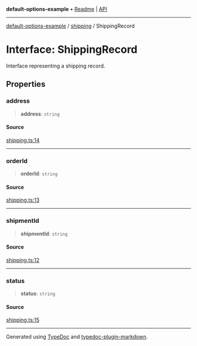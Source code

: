 **default-options-example** • [Readme](../../README.md) \| [API](../../modules.md)

***

[default-options-example](../../README.md) / [shipping](../README.md) / ShippingRecord

# Interface: ShippingRecord

Interface representing a shipping record.

## Properties

### address

> **address**: `string`

#### Source

[shipping.ts:14](https://github.com/tgreyuk/typedoc-plugin-markdown-examples/blob/5f3948e/examples/01-typedoc-plugin-markdown/src/shipping.ts#L14)

***

### orderId

> **orderId**: `string`

#### Source

[shipping.ts:13](https://github.com/tgreyuk/typedoc-plugin-markdown-examples/blob/5f3948e/examples/01-typedoc-plugin-markdown/src/shipping.ts#L13)

***

### shipmentId

> **shipmentId**: `string`

#### Source

[shipping.ts:12](https://github.com/tgreyuk/typedoc-plugin-markdown-examples/blob/5f3948e/examples/01-typedoc-plugin-markdown/src/shipping.ts#L12)

***

### status

> **status**: `string`

#### Source

[shipping.ts:15](https://github.com/tgreyuk/typedoc-plugin-markdown-examples/blob/5f3948e/examples/01-typedoc-plugin-markdown/src/shipping.ts#L15)

***

Generated using [TypeDoc](https://typedoc.org) and [typedoc-plugin-markdown](https://typedoc-plugin-markdown.org).
